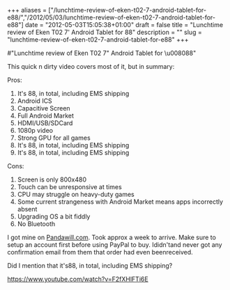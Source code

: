 +++
aliases = ["/lunchtime-review-of-eken-t02-7-android-tablet-for-e88/","/2012/05/03/lunchtime-review-of-eken-t02-7-android-tablet-for-e88"]
date = "2012-05-03T15:05:38+01:00"
draft = false
title = "Lunchtime review of Eken T02 7' Android Tablet for 88"
description = ""
slug = "lunchtime-review-of-eken-t02-7-android-tablet-for-e88"
+++

#"Lunchtime review of Eken T02 7\" Android Tablet for \u008088"

This quick n dirty video covers most of it, but in summary:

Pros:
<ol>
	<li>It's 88, in total, including EMS shipping</li>
	<li>Android ICS</li>
	<li>Capacitive Screen</li>
	<li>Full Android Market</li>
	<li>HDMI/USB/SDCard</li>
	<li>1080p video</li>
	<li>Strong GPU for all games</li>
	<li>It's 88, in total, including EMS shipping</li>
	<li>It's 88, in total, including EMS shipping</li>
</ol>
Cons:
<ol>
	<li>Screen is only 800x480</li>
	<li>Touch can be unresponsive at times</li>
	<li>CPU may struggle on heavy-duty games</li>
	<li>Some current strangeness with Android Market means apps incorrectly absent</li>
	<li>Upgrading OS a bit fiddly</li>
	<li>No Bluetooth</li>
</ol>
I got mine on <a href="http://www.pandawill.com/eken-t02-tablet-pc-7-inch-android-40-new-10ghz-cpu-4gb-2160p-hdmi-camera-silver-p59340.html">Pandawill.com</a>. Took approx a week to arrive. Make sure to setup an account first before using PayPal to buy. Ididn'tand never got any confirmation email from them that order had even beenreceived.

Did I mention that it's88, in total, including EMS shipping?

https://www.youtube.com/watch?v=F2fXHlFTi6E
